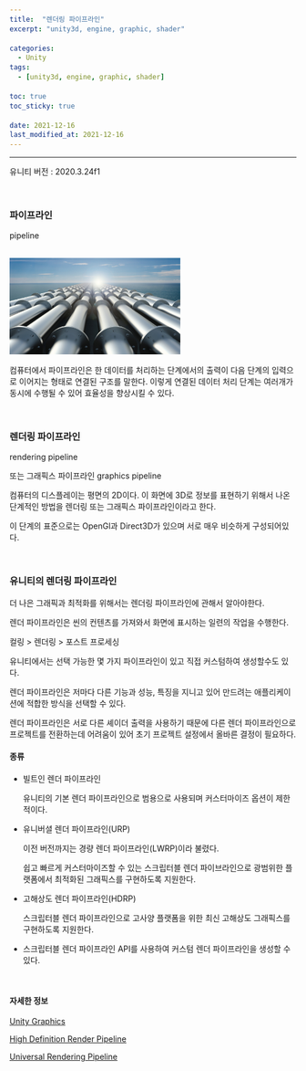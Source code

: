 ```yaml
---
title:  "렌더링 파이프라인"
excerpt: "unity3d, engine, graphic, shader"

categories:
  - Unity
tags:
  - [unity3d, engine, graphic, shader]

toc: true
toc_sticky: true
 
date: 2021-12-16
last_modified_at: 2021-12-16
---  
```


***

유니티 버전 : 2020.3.24f1

<br>

### 파이프라인

pipeline

<br>

<img title="pipeline" src="/assets/images/20211216_Posting/pipeline.png" width="300">

<br>

컴퓨터에서 파이프라인은 한 데이터를 처리하는 단계에서의 출력이 다음 단계의 입력으로 이어지는 형태로 연결된 구조를 말한다. 이렇게 연결된 데이터 처리 단계는 여러개가 동시에 수행될 수 있어 효율성을 향상시킬 수 있다.  

<br>

### 렌더링 파이프라인

rendering pipeline

또는 그래픽스 파이프라인 graphics pipeline

컴퓨터의 디스플레이는 평면의 2D이다. 이 화면에 3D로 정보를 표현하기 위해서 나온 단계적인 방법을 렌더링 또는 그래픽스 파이프라인이라고 한다.  

이 단계의 표준으로는 OpenGl과 Direct3D가 있으며 서로 매우 비슷하게 구성되어있다.  

<br>

### 유니티의 렌더링 파이프라인

더 나은 그래픽과 최적화를 위해서는 렌더링 파이프라인에 관해서 알아야한다.

렌더 파이프라인은 씬의 컨텐츠를 가져와서 화면에 표시하는 일련의 작업을 수행한다. 

컬링 > 렌더링 > 포스트 프로세싱

유니티에서는 선택 가능한 몇 가지 파이프라인이 있고 직접 커스텀하여 생성할수도 있다.  

렌더 파이프라인은 저마다 다른 기능과 성능, 특징을 지니고 있어 만드려는 애플리케이션에 적합한 방식을 선택할 수 있다. 

렌더 파이프라인은 서로 다른 셰이더 출력을 사용하기 때문에 다른 렌더 파이프라인으로 프로젝트를 전환하는데 어려움이 있어 초기 프로젝트 설정에서 올바른 결정이 필요하다.  

#### 종류

* 빌트인 렌더 파이프라인

  유니티의 기본 렌더 파이프라인으로 범용으로 사용되며 커스터마이즈 옵션이 제한적이다. 

* 유니버셜 렌더 파이프라인(URP)

  이전 버전까지는 경량 렌더 파이프라인(LWRP)이라 불렸다.

  쉽고 빠르게 커스터마이즈할 수 있는 스크립터블 렌더 파이브라인으로 광범위한 플랫폼에서 최적화된 그래픽스를 구현하도록 지원한다. 

* 고해상도 렌더 파이프라인(HDRP)

  스크립터블 렌더 파이프라인으로 고사양 플랫폼을 위한 최신 고해상도 그래픽스를 구현하도록 지원한다.  

* 스크립터블 렌더 파이프라인 API를 사용하여 커스텀 렌더 파이프라인을 생성할 수 있다.

<br>

#### 자세한 정보

<a href="https://docs.unity3d.com/kr/2020.3/Manual/Graphics.html" title="Unity3D Document">Unity Graphics</a>

<a href="https://docs.unity3d.com/kr/Packages/com.unity.render-pipelines.high-definition@6.5/manual/index.html" title="HDRP">High Definition Render Pipeline</a>

<a href="https://docs.unity3d.com/kr/Packages/com.unity.render-pipelines.universal@8.2/manual/index.html" title="URP">Universal Rendering Pipeline</a>

